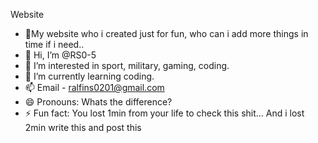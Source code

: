 Website
- 🛜My website who i created just for fun, who can i add more things in time if i need..
- 👋 Hi, I’m @RS0-5
- 👀 I’m interested in sport, military, gaming, coding.
- 🌱 I’m currently learning coding.
- 📫 Email - ralfins0201@gmail.com
- 😄 Pronouns: Whats the difference?
- ⚡ Fun fact: You lost 1min from your life to check this shit... And i lost 2min write this and post this 

<!---
RS0-5/RS0-5 is a ✨ special ✨ repository because its `README.md` (this file) appears on your GitHub profile.
You can click the Preview link to take a look at your changes.
--->

